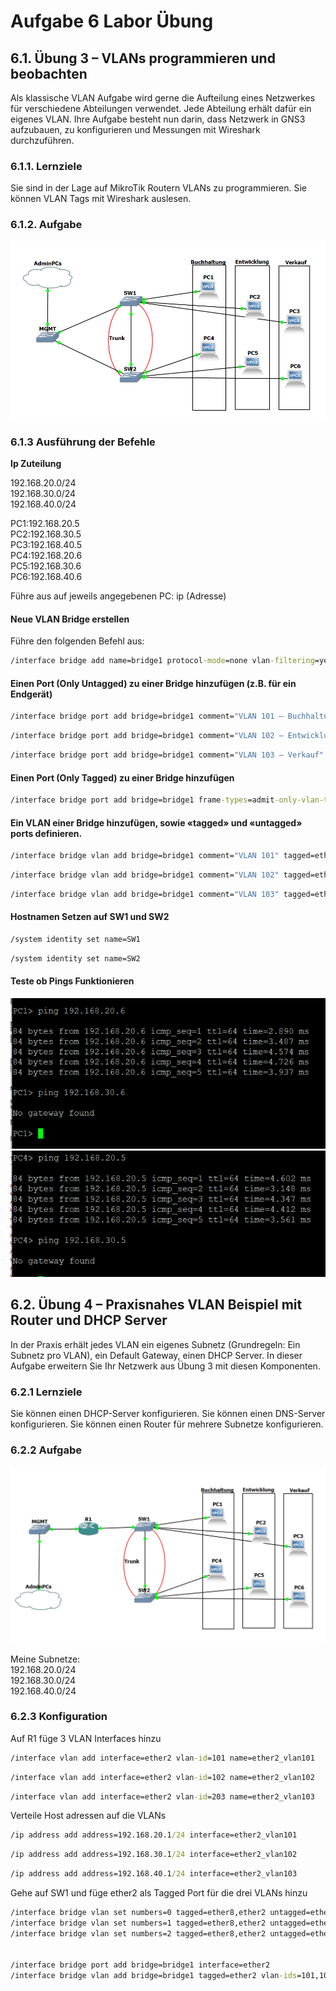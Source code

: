 # Aufgabe 6 Labor Übung 

## 6.1. Übung 3 – VLANs programmieren und beobachten

Als klassische VLAN Aufgabe wird gerne die Aufteilung eines Netzwerkes für verschiedene Abteilungen verwendet. Jede Abteilung erhält dafür ein eigenes VLAN. Ihre Aufgabe besteht nun darin, dass Netzwerk in GNS3 aufzubauen, zu konfigurieren und Messungen mit Wireshark durchzuführen.
### 6.1.1. Lernziele

Sie sind in der Lage auf MikroTik Routern VLANs zu programmieren. Sie können VLAN Tags mit Wireshark auslesen.
### 6.1.2. Aufgabe

![alt text](grafik.png)


### 6.1.3 Ausführung der Befehle

**Ip Zuteilung**

192.168.20.0/24  
192.168.30.0/24  
192.168.40.0/24  
  
PC1:192.168.20.5  
PC2:192.168.30.5  
PC3:192.168.40.5  
PC4:192.168.20.6  
PC5:192.168.30.6  
PC6:192.168.40.6  

Führe aus auf jeweils angegebenen PC: ip (Adresse)

#### Neue VLAN Bridge erstellen

Führe den folgenden Befehl aus:

```cmd
/interface bridge add name=bridge1 protocol-mode=none vlan-filtering=yes
```	

#### Einen Port (Only Untagged) zu einer Bridge hinzufügen (z.B. für ein Endgerät)
```cmd
/interface bridge port add bridge=bridge1 comment="VLAN 101 – Buchhaltung" frame-types=admit-only-untagged-and-priority-tagged hw=no interface=ether4 pvid=101
```
```cmd
/interface bridge port add bridge=bridge1 comment="VLAN 102 – Entwicklung" frame-types=admit-only-untagged-and-priority-tagged hw=no interface=ether5 pvid=102
```
```cmd
/interface bridge port add bridge=bridge1 comment="VLAN 103 – Verkauf" frame-types=admit-only-untagged-and-priority-tagged hw=no interface=ether6 pvid=103
```

#### Einen Port (Only Tagged) zu einer Bridge hinzufügen

```cmd
/interface bridge port add bridge=bridge1 frame-types=admit-only-vlan-tagged hw=no interface=ether8
```
#### Ein VLAN einer Bridge hinzufügen, sowie «tagged» und «untagged» ports definieren.
```cmd
/interface bridge vlan add bridge=bridge1 comment="VLAN 101" tagged=ether8 untagged=ether4 vlan-ids=101
```	
```cmd
/interface bridge vlan add bridge=bridge1 comment="VLAN 102" tagged=ether8 untagged=ether5 vlan-ids=102
```		
```cmd
/interface bridge vlan add bridge=bridge1 comment="VLAN 103" tagged=ether8 untagged=ether6 vlan-ids=103
```	
#### Hostnamen Setzen auf SW1 und SW2
```cmd 
/system identity set name=SW1
```
```cmd
/system identity set name=SW2
```

#### **Teste ob Pings Funktionieren**

![alt text](image-1.png)
![alt text](image-2.png)

## 6.2. Übung 4 – Praxisnahes VLAN Beispiel mit Router und DHCP Server

In der Praxis erhält jedes VLAN ein eigenes Subnetz (Grundregeln: Ein Subnetz pro VLAN), ein Default Gateway, einen DHCP Server. In dieser Aufgabe erweitern Sie Ihr Netzwerk aus Übung 3 mit diesen Komponenten.

### 6.2.1 Lernziele

Sie können einen DHCP-Server konfigurieren. Sie können einen DNS-Server konfigurieren. Sie können einen Router für mehrere Subnetze konfigurieren.

### 6.2.2 Aufgabe

![](image-3.png)

Meine Subnetze:  
192.168.20.0/24  
192.168.30.0/24  
192.168.40.0/24  

### 6.2.3 Konfiguration

Auf R1 füge 3 VLAN Interfaces hinzu
```cmd
/interface vlan add interface=ether2 vlan-id=101 name=ether2_vlan101
```	
```cmd
/interface vlan add interface=ether2 vlan-id=102 name=ether2_vlan102
```	
```cmd
/interface vlan add interface=ether2 vlan-id=203 name=ether2_vlan103
```	

Verteile Host adressen auf die VLANs
```cmd
/ip address add address=192.168.20.1/24 interface=ether2_vlan101
```	
```cmd
/ip address add address=192.168.30.1/24 interface=ether2_vlan102
```	
```cmd
/ip address add address=192.168.40.1/24 interface=ether2_vlan103
```		

Gehe auf SW1 und füge ether2 als Tagged Port für die drei VLANs hinzu

```cmd
/interface bridge vlan set numbers=0 tagged=ether8,ether2 untagged=ether4
/interface bridge vlan set numbers=1 tagged=ether8,ether2 untagged=ether5
/interface bridge vlan set numbers=2 tagged=ether8,ether2 untagged=ether6


/interface bridge port add bridge=bridge1 interface=ether2
/interface bridge vlan add bridge=bridge1 tagged=ether2 vlan-ids=101,102,103
```